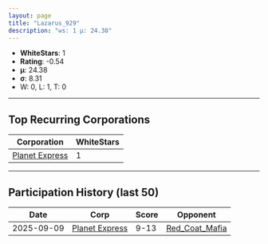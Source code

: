 ```yaml
---
layout: page
title: "Lazarus_929"
description: "ws: 1 μ: 24.38"
---
```

- **WhiteStars**: 1
- **Rating**: -0.54
- **μ**: 24.38  
- **σ**: 8.31
- W: 0, L: 1, T: 0

---

## Top Recurring Corporations

| Corporation | WhiteStars |
| --- | --- |
| [Planet Express](https://ws.tsl.rocks/corp/be13b17a002cf203ab2a5a31d6c8024e7458b8eac569eb576be7f30844979c99/) | 1 |

---

## Participation History (last 50)

| Date | Corp | Score | Opponent |
| --- | --- | --- | --- |
| 2025-09-09 | [Planet Express](https://ws.tsl.rocks/corp/be13b17a002cf203ab2a5a31d6c8024e7458b8eac569eb576be7f30844979c99/) | 9-13 | [Red\_Coat\_Mafia](https://ws.tsl.rocks/corp/f5825bb96dc9d061496fcea5926a16ba159a26ccd5518f8e63583c52fb68dd29/) |